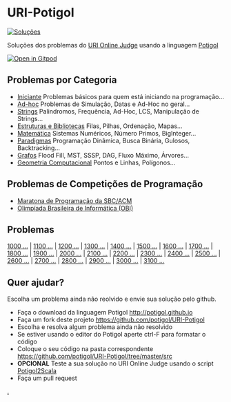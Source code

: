 # URI-Potigol
[![Soluções](https://img.shields.io/badge/Problemas%20Resolvidos-477-green)](https://github.com/potigol/URI-Potigol/commits/master)

Soluções dos problemas do [URI Online Judge](https://www.urionlinejudge.com.br/judge/pt/problems/all) usando a linguagem [Potigol](https://potigol.github.io)

[![Open in Gitpod](https://gitpod.io/button/open-in-gitpod.svg)](https://gitpod.io#snapshot/71532994-38b7-42ee-a5c1-f0b16d54f762)


## Problemas por Categoria

 - [Iniciante](categorias/iniciante.md) Problemas básicos para quem está iniciando na programação...
 - [Ad-hoc](categorias/adhoc.md) Problemas de Simulação, Datas e Ad-Hoc no geral...
 - [Strings](categorias/strings.md) Palindromos, Frequência, Ad-Hoc, LCS, Manipulação de Strings...
 - [Estruturas e Bibliotecas](categorias/estruturasebibliotecas.md) Filas, Pilhas, Ordenação, Mapas...
 - [Matemática](categorias/matemtica.md) Sistemas Numéricos, Número Primos, BigInteger...
 - [Paradigmas](categorias/paradigmas.md) Programação Dinâmica, Busca Binária, Gulosos, Backtracking...
 - [Grafos](categorias/grafos.md) Flood Fill, MST, SSSP, DAG, Fluxo Máximo, Árvores...
 - [Geometria Computacional](categorias/geometriacomputacional.md) Pontos e Linhas, Polígonos...

## Problemas de Competições de Programação

  - [Maratona de Programação da SBC/ACM](categorias/maratona.md)
  - [Olimpíada Brasileira de Informática (OBI)](categorias/obi.md)

## Problemas

[1000 ...](src/1000-1099) |
[1100 ...](src/1100-1199) |
[1200 ...](src/1200-1299) |
[1300 ...](src/1300-1399) |
[1400 ...](src/1400-1499) |
[1500 ...](src/1500-1599) |
[1600 ...](src/1600-1699) |
[1700 ...](src/1700-1799) |
[1800 ...](src/1800-1899) |
[1900 ...](src/1900-1999) |
[2000 ...](src/2000-2099) |
[2100 ...](src/2100-2199) |
[2200 ...](src/2200-2299) |
[2300 ...](src/2300-2399) |
[2400 ...](src/2400-2499) |
[2500 ...](src/2500-2599) |
[2600 ...](src/2600-2699) |
[2700 ...](src/2700-2799) |
[2800 ...](src/2800-2899) |
[2900 ...](src/2900-2999) |
[3000 ...](src/3000-3099) |
[3100 ...](src/3100-3199)

## Quer ajudar?

Escolha um problema ainda não reolvido e envie sua solução pelo github.


 - Faça o download da linguagem Potigol http://potigol.github.io
 - Faça um fork deste projeto https://github.com/potigol/URI-Potigol
 - Escolha e resolva algum problema ainda não resolvido
 - Se estiver usando o editor do Potigol aperte ctrl-F para formatar o código
 - Coloque o seu código na pasta correspondente https://github.com/potigol/URI-Potigol/tree/master/src
 - **OPCIONAL** Teste a sua solução no URI Online Judge usando o script [Potigol2Scala](https://github.com/potigol/potigol2scala)
 - Faça um pull request

<a href="resolvidos">.</a>
